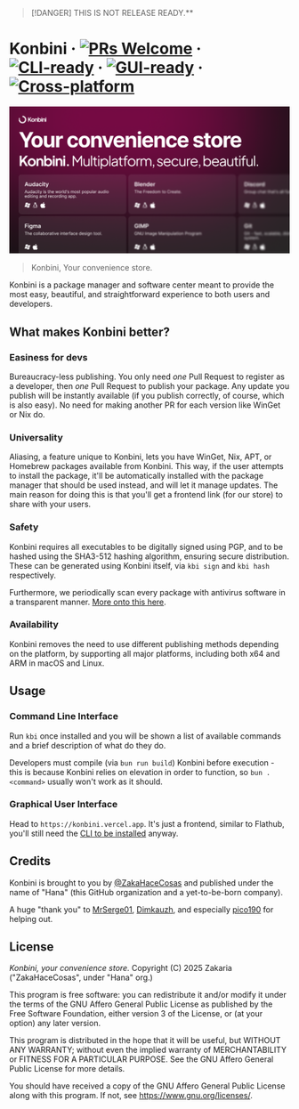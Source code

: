 > [!DANGER]
> THIS IS NOT RELEASE READY.\*\*

# Konbini &middot; [![PRs Welcome](https://img.shields.io/badge/PRs-welcome-blue)](https://github.com/hanaorg/konbini/blob/master/CONTRIBUTING.md) &middot; [![CLI-ready](https://img.shields.io/badge/CLI-ready-white)](#command-line-interface) &middot; [![GUI-ready](https://img.shields.io/badge/GUI-ready-white)](#graphical-user-interface) &middot; [![Cross-platform](https://img.shields.io/badge/Cross_platform-ready-white)](#availability)

![Konbini cover](./branding/readme.png)

> Konbini, Your convenience store.

Konbini is a package manager and software center meant to provide the most easy, beautiful, and straightforward experience to both users and developers.

## What makes Konbini better?

### Easiness for devs

Bureaucracy-less publishing. You only need _one_ Pull Request to register as a developer, then _one_ Pull Request to publish your package. Any update you publish will be instantly available (if you publish correctly, of course, which is also easy). No need for making another PR for each version like WinGet or Nix do.

### Universality

Aliasing, a feature unique to Konbini, lets you have WinGet, Nix, APT, or Homebrew packages available from Konbini. This way, if the user attempts to install the package, it'll be automatically installed with the package manager that should be used instead, and will let it manage updates. The main reason for doing this is that you'll get a frontend link (for our store) to share with your users.

### Safety

Konbini requires all executables to be digitally signed using PGP, and to be hashed using the SHA3-512 hashing algorithm, ensuring secure distribution. These can be generated using Konbini itself, via `kbi sign` and `kbi hash` respectively.

Furthermore, we periodically scan every package with antivirus software in a transparent manner. [More onto this here](./packages/client/guard/README.md).

### Availability

Konbini removes the need to use different publishing methods depending on the platform, by supporting all major platforms, including both x64 and ARM in macOS and Linux.

## Usage

### Command Line Interface

Run `kbi` once installed and you will be shown a list of available commands and a brief description of what do they do.

Developers must compile (via `bun run build`) Konbini before execution - this is because Konbini relies on elevation in order to function, so `bun . <command>` usually won't work as it should.

### Graphical User Interface

Head to `https://konbini.vercel.app`. It's just a frontend, similar to Flathub, you'll still need the [CLI to be installed](#command-line-interface) anyway.

## Credits

Konbini is brought to you by [@ZakaHaceCosas](https://github.com/ZakaHaceCosas) and published under the name of "Hana" (this GitHub organization and a yet-to-be-born company).

A huge "thank you" to [MrSerge01](https://github.com/MrSerge01), [Dimkauzh](https://github.com/dimkauzh), and especially [pico190](https://github.com/pico190) for helping out.

## License

_Konbini, your convenience store._
Copyright (C) 2025 Zakaria ("ZakaHaceCosas", under "Hana" org.)

This program is free software: you can redistribute it and/or modify
it under the terms of the GNU Affero General Public License as
published by the Free Software Foundation, either version 3 of the
License, or (at your option) any later version.

This program is distributed in the hope that it will be useful,
but WITHOUT ANY WARRANTY; without even the implied warranty of
MERCHANTABILITY or FITNESS FOR A PARTICULAR PURPOSE. See the
GNU Affero General Public License for more details.

You should have received a copy of the GNU Affero General Public License
along with this program. If not, see <https://www.gnu.org/licenses/>.

